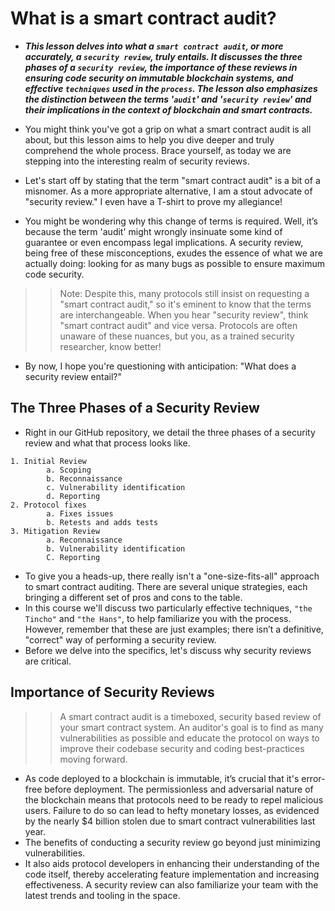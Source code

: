 # What is a smart contract audit?
- ***This lesson delves into what a `smart contract audit`, or more accurately, a `security review`, truly entails. It discusses the three phases of a `security review`, the importance of these reviews in ensuring code security on immutable blockchain systems, and effective `techniques` used in the `process`. The lesson also emphasizes the distinction between the terms '`audit`' and '`security review`' and their implications in the context of blockchain and smart contracts.***

- You might think you've got a grip on what a smart contract audit is all about, but this lesson aims to help you dive deeper and truly comprehend the whole process. Brace yourself, as today we are stepping into the interesting realm of security reviews.
- Let's start off by stating that the term "smart contract audit" is a bit of a misnomer. As a more appropriate alternative, I am a stout advocate of "security review." I even have a T-shirt to prove my allegiance!
- You might be wondering why this change of terms is required. Well, it’s because the term 'audit' might wrongly insinuate some kind of guarantee or even encompass legal implications. A security review, being free of these misconceptions, exudes the essence of what we are actually doing: looking for as many bugs as possible to ensure maximum code security.

>> Note: Despite this, many protocols still insist on requesting a "smart contract audit," so it's eminent to know that the terms are interchangeable. When you hear "security review", think "smart contract audit" and vice versa. Protocols are often unaware of these nuances, but you, as a trained security researcher, know better!

- By now, I hope you're questioning with anticipation: "What does a security review entail?"

## The Three Phases of a Security Review
- Right in our GitHub repository, we detail the three phases of a security review and what that process looks like.

```Solidity
1. Initial Review
        a. Scoping
        b. Reconnaissance
        c. Vulnerability identification
        d. Reporting
2. Protocol fixes
        a. Fixes issues
        b. Retests and adds tests
3. Mitigation Review
        a. Reconnaissance
        b. Vulnerability identification
        C. Reporting
```

- To give you a heads-up, there really isn't a "one-size-fits-all" approach to smart contract auditing. There are several unique strategies, each bringing a different set of pros and cons to the table.
- In this course we'll discuss two particularly effective techniques, `"the Tincho"` and `"the Hans"`, to help familiarize you with the process. However, remember that these are just examples; there isn’t a definitive, "correct" way of performing a security review.
- Before we delve into the specifics, let's discuss why security reviews are critical.

## Importance of Security Reviews

>> A smart contract audit is a timeboxed, security based review of your smart contract system. An auditor's goal is to find as many vulnerabilities as possible and educate the protocol on ways to improve their codebase security and coding best-practices moving forward.

- As code deployed to a blockchain is immutable, it’s crucial that it's error-free before deployment. The permissionless and adversarial nature of the blockchain means that protocols need to be ready to repel malicious users. Failure to do so can lead to hefty monetary losses, as evidenced by the nearly \$4 billion stolen due to smart contract vulnerabilities last year.
- The benefits of conducting a security review go beyond just minimizing vulnerabilities.
- It also aids protocol developers in enhancing their understanding of the code itself, thereby accelerating feature implementation and increasing effectiveness. A security review can also familiarize your team with the latest trends and tooling in the space.
